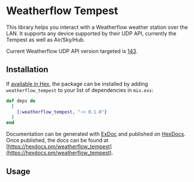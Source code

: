 # Weatherflow Tempest

This library helps you interact with a Weatherflow weather station over the LAN. It supports any device supported by their UDP API, currently the Tempest as well as Air/Sky/Hub.

Current Weatherflow UDP API version targeted is [143](https://weatherflow.github.io/Tempest/api/udp/v143/).

## Installation

If [available in Hex](https://hex.pm/docs/publish), the package can be installed
by adding `weatherflow_tempest` to your list of dependencies in `mix.exs`:

```elixir
def deps do
  [
    {:weatherflow_tempest, "~> 0.1.0"}
  ]
end
```

Documentation can be generated with [ExDoc](https://github.com/elixir-lang/ex_doc)
and published on [HexDocs](https://hexdocs.pm). Once published, the docs can
be found at [https://hexdocs.pm/weatherflow_tempest](https://hexdocs.pm/weatherflow_tempest).

## Usage


